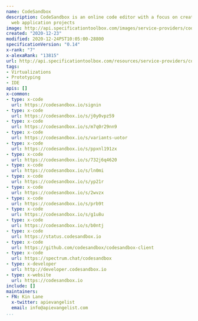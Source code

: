 ```yaml
---
name: CodeSandbox
description: CodeSandbox is an online code editor with a focus on creating and sharing
  web application projects
image: http://api.specificationtoolbox.com/images/service-providers/codesandbox.jpg
created: "2020-12-23"
modified: 2020-12-24PST10:05:00-28800
specificationVersion: "0.14"
x-rank: "7"
x-alexaRank: "13815"
url: http://api.specificationtoolbox.com/resources/service-providers/codesandbox/
tags:
- Virtualizations
- Prototyping
- IDE
apis: []
x-common:
- type: x-code
  url: https://codesandbox.io/signin
- type: x-code
  url: https://codesandbox.io/s/j0y0vpz59
- type: x-code
  url: https://codesandbox.io/s/m7q0r29nn9
- type: x-code
  url: https://codesandbox.io/s/variants-uotor
- type: x-code
  url: https://codesandbox.io/s/ppxnl191zx
- type: x-code
  url: https://codesandbox.io/s/732j6q4620
- type: x-code
  url: https://codesandbox.io/s/ln0mi
- type: x-code
  url: https://codesandbox.io/s/yp21r
- type: x-code
  url: https://codesandbox.io/s/2wvzx
- type: x-code
  url: https://codesandbox.io/s/prb9t
- type: x-code
  url: https://codesandbox.io/s/g1u8u
- type: x-code
  url: https://codesandbox.io/s/b0ntj
- type: x-code
  url: https://status.codesandbox.io
- type: x-code
  url: https://github.com/codesandbox/codesandbox-client
- type: x-code
  url: https://spectrum.chat/codesandbox
- type: x-developer
  url: http://developer.codesandbox.io
- type: x-website
  url: https://codesandbox.io
include: []
maintainers:
- FN: Kin Lane
  x-twitter: apievangelist
  email: info@apievangelist.com
...
```

